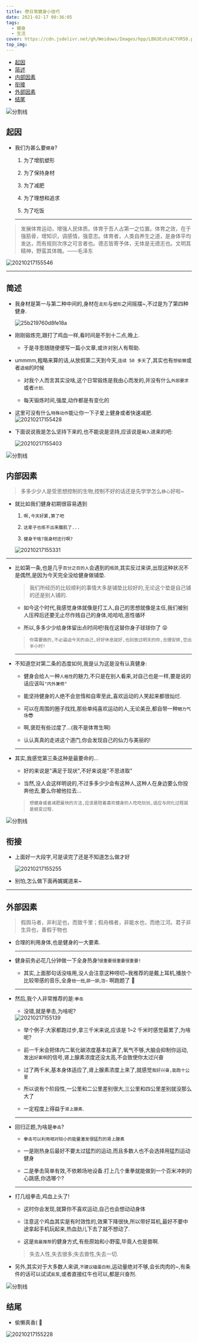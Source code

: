 ```yaml
---
title: 😎日常健身小技巧
date: 2021-02-17 00:36:05
tags:
  - 健身
  - 生活
cover: https://cdn.jsdelivr.net/gh/Weidows/Images/hpp/LB63Eshz4CYVR58.png
top_img:
---
```


<!--
 * @?: *********************************************************************
 * @Author: Weidows
 * @LastEditors: Weidows
 * @LastEditTime: 2021-02-17 16:55:58
 * @FilePath: \Weidowsd:\Game\Github\Blog-private\source\_posts\life\健身.md
 * @Description:
 * @!: *********************************************************************
-->

- [起因](#起因)
- [简述](#简述)
- [内部因素](#内部因素)
- [衔接](#衔接)
- [外部因素](#外部因素)
- [结尾](#结尾)

![分割线](https://cdn.jsdelivr.net/gh/Weidows/Images/img/divider.png)

## 起因

- 我们为甚么要`健身`?

  1. 为了增肌塑形

  2. 为了保持身材

  3. 为了减肥

  4. 为了理想和追求

  5. 为了吃饭

  ***

> 发展体育运动，增强人民体质。体育于吾人占第一之位置。体育之效，在于强筋骨，增知识，调感情，强意志。体育者，人类自养生之道，是身体平均发达，而有规则次序之可言者也。德志皆寄予体，无体是无德志也。文明其精神，野蛮其体魄。——毛泽东

<img src="https://cdn.jsdelivr.net/gh/Weidows/Images/hpp/20210217155546.png" alt="20210217155546" />

---

## 简述

- 我身材是第一与第二种中间的,身材在`走形`与`塑形`之间摇摆~,不过是为了第四种健身.

  <img src="https://cdn.jsdelivr.net/gh/Weidows/Images/hpp/25b219760d8fe18a.gif" alt="25b219760d8fe18a" />

- 刚刚锻炼完,跟打了鸡血一样,看时间是不到十二点,晚上.

  - 于是寻思随随便便写一篇小文章,或许对别人有帮助.

- ummmm,粗略来算的话,从放假第二天到今天,`连续 50 多天`了,其实也有`想偷懒`或者`退缩`的时候

  - 对我个人而言其实没啥,这个日常锻炼是我由心而发的,并没有什么`外部要求`或者`计划`.

  - 每天锻炼时间,强度,动作都是有变化的

- 这里可没有什么`特殊动作`能让你一下子爱上健身或者快速减肥.
  <img src="https://cdn.jsdelivr.net/gh/Weidows/Images/hpp/20210217155428.png" alt="20210217155428" />

- 下面说说我是怎么坚持下来的,也不能说是坚持,应该说是`融入`进来的吧:

  <img src="https://cdn.jsdelivr.net/gh/Weidows/Images/hpp/20210217155403.png" alt="20210217155403" />

![分割线](https://cdn.jsdelivr.net/gh/Weidows/Images/img/divider.png)

## 内部因素

> 多多少少人是受思想控制的生物,控制不好的话还是先学学怎么`静心`好啦~

- 就比如我们健身初期很容易遇到

  1. `啊,今天好累,算了吧`

  2. `这辈子也练不出来腹肌了...`

  3. `健身干啥?我身材还行啊?`

  <img src="https://cdn.jsdelivr.net/gh/Weidows/Images/hpp/20210217155331.png" alt="20210217155331" />

---

- 比如第一条,也是几乎`百分之百的人`会遇到的`瓶颈`,其实反过来讲,出现这种状况不是偶然,是因为今天完全没给健身做铺垫.

  > 我们所经历的比较顺利的事情大多是铺垫比较好的,无论这个垫是自己铺的还是别人铺的.

  - 如今这个时代,我感觉身体就像是打工人,自己的思想就像是主任,我们被别人压榨后还要无止尽作贱自己的身体,哈哈哈,恶性循环

  - 所以,多多少少给身体留出点时间吧!我在这替你身子球球你了 😝

  > `你需要做的,不必逼迫今天的自己,好好休息就好,也别放过明天的你,合理安排,空出半小时!`

  ***

- 不知道您对第二条的态度如何,我是认为这是没有认真健身:

  - 健身会给人一种`人格性`的魅力,不只是在别人看来,对自己也是一样,要是说的话应该叫`"内外兼修"`

  - 能坚持健身的人绝不会怠惰和自卑至此,喜欢运动的人笑起来都很灿烂.

  - 可以在周围的圈子找找,那些单纯喜欢运动的人,无论美丑,都自带一种`魅力气场`😎

  - 啊,褒贬有些过度了...(我不是体育生啊)

  - 认认真真的走进这个道门,你会发现自己的仙力与美丽的!

  ***

- 其实,我感觉第三条这种是最要命的...

  - 好的来说是"满足于现状",不好来说是"不思进取"

  - 当然,没人会这样明说的,不过多多少少会有这种人,这种人在身边要么你投奔他去,要么你被他拉去...

  > `想健身或者减肥最快的方法,应该是陪着喜欢健身的人吃吃玩玩,适应与同化过程就是蜕变过程.`

![分割线](https://cdn.jsdelivr.net/gh/Weidows/Images/img/divider.png)

## 衔接

- 上面好一大段字,可是读完了还是不知道怎么做才好

  <img src="https://cdn.jsdelivr.net/gh/Weidows/Images/hpp/20210217155255.png" alt="20210217155255" />

- 别怕,怎么做下面再娓娓道来~

---

## 外部因素

> 假舆马者，非利足也，而致千里；假舟楫者，非能水也，而绝江河。君子非生异也，善假于物也

- 合理的利用身体,也是健身的一大要素.

  ***

- 健身前务必花几分钟做一下全身热身!`很重要很重要很重要!`

  - 其实,上面那句话没啥用,没人会注意这种唠叨~我推荐的是戴上耳机,播放个比较带感的音乐,全身`扭一扭`,`舔一舔`,`泡~` 啊跑题了 🤣

  ***

- 然后,我个人非常推荐的是:`拳击`

  - 没错,就是拳击,为啥呢?

  <img src="https://cdn.jsdelivr.net/gh/Weidows/Images/hpp/20210217155139.png" alt="20210217155139" />

  - 举个例子:大家都跑过步,拿三千米来说,应该是 1~2 千米时感觉最累了,为啥呢?

  - 前一千米会把体内二氧化碳浓度基本拉满了,氧气不够,大脑会抑制你运动,发出`好累啊`的信号,肾上腺素浓度还没太高,不会致使你太过兴奋

  - 过了两千米,基本身体适应了,肾上腺素浓度上来了,就感觉`我好兴奋,能跑十公里`

  - 所以说有个阶段性,一公里和二公里差别很大,三公里和四公里差别就没那么大了

  - 一定程度上得益于`肾上腺素`.

  ***

- 回归正题,为啥是`拳击`?

  - `拳击可以利用相对较小的能量激发很猛烈的肾上腺素`

  - 一是刚热身后最好不要太过猛烈的运动,而且多数人也不会选择用猛烈运动健身

  - 二是拳击简单有效,不依赖场地设备.打上几个重拳就能做到一个百米冲刺的心跳感,你选哪个?

  ***

- 打几组拳击,鸡血上头了!

  - 这时你会发现,就算你不喜欢运动,自己也会想动动身体

  - 注意这个鸡血其实是有时效性的,效果下降很快,所以带好耳机,最好不要中途拿起手机玩起来,热血劲儿下去了就不想动了.

  - 这是`我最推荐`的健身方式,有些原始和小野蛮,毕竟人也是兽啊.

  > 失去人性,失去很多;失去兽性,失去一切.

- 另外,其实对于大多数人来讲,`不建议磕蛋白粉`,运动量绝对不够,会长肉肉的~,有条件的话可以试试`氮泵`,或者直接红牛也可以,都是兴奋剂.

![分割线](https://cdn.jsdelivr.net/gh/Weidows/Images/img/divider.png)

## 结尾

- 偷懒真香( 🤣

<img src="https://cdn.jsdelivr.net/gh/Weidows/Images/hpp/20210217155228.png" alt="20210217155228" />

